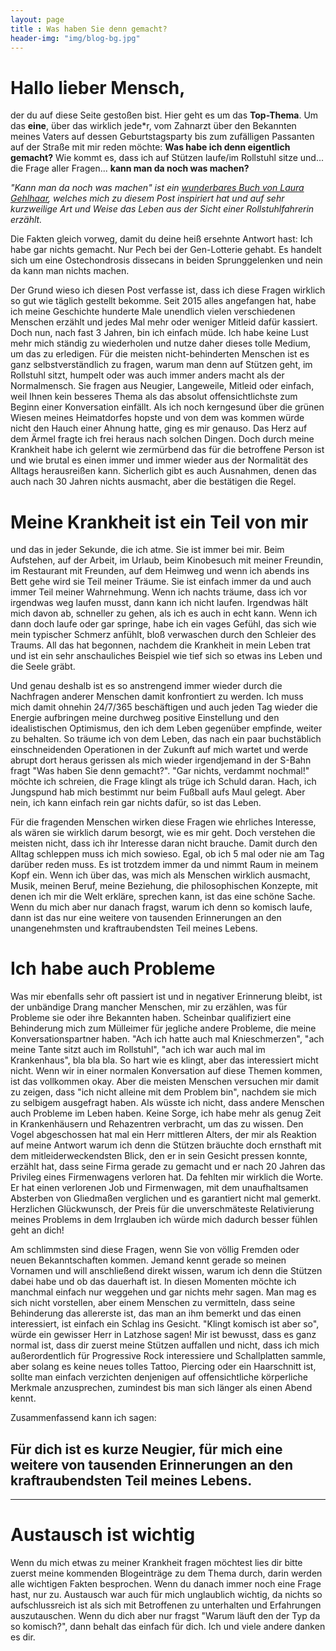 ```yaml
---
layout: page
title : Was haben Sie denn gemacht?
header-img: "img/blog-bg.jpg"
---
```


# Hallo lieber Mensch,
der du auf diese Seite gestoßen bist. Hier geht es um das **Top-Thema**. Um das **eine**, über das wirklich jede*r, vom Zahnarzt über den Bekannten meines Vaters auf dessen Geburtstagsparty bis zum zufälligen Passanten auf der Straße mit mir reden möchte: **Was habe ich denn eigentlich gemacht?** Wie kommt es, dass ich auf Stützen laufe/im Rollstuhl sitze und... die Frage aller Fragen... **kann man da noch was machen?**

*"Kann man da noch was machen" ist ein [wunderbares Buch von Laura Gehlhaar](https://lauragehlhaar.com/buch), welches mich zu diesem Post inspiriert hat und auf sehr kurzweilige Art und Weise das Leben aus der Sicht einer Rollstuhlfahrerin erzählt.*


Die Fakten gleich vorweg, damit du deine heiß ersehnte Antwort hast: Ich habe gar nichts gemacht. Nur Pech bei der Gen-Lotterie gehabt. Es handelt sich um eine Ostechondrosis dissecans in beiden Sprunggelenken und nein da kann man nichts machen.

Der Grund wieso ich diesen Post verfasse ist, dass ich diese Fragen wirklich so gut wie täglich gestellt bekomme. Seit 2015 alles angefangen hat, habe ich meine Geschichte hunderte Male unendlich vielen verschiedenen Menschen erzählt und jedes Mal mehr oder weniger Mitleid dafür kassiert. Doch nun, nach fast 3 Jahren, bin ich einfach müde. Ich habe keine Lust mehr mich ständig zu wiederholen und nutze daher dieses tolle Medium, um das zu erledigen. 
Für die meisten nicht-behinderten Menschen ist es ganz selbstverständlich zu fragen, warum man denn auf Stützen geht, im Rollstuhl sitzt, humpelt oder was auch immer anders macht als der Normalmensch. Sie fragen aus Neugier, Langeweile, Mitleid oder einfach, weil Ihnen kein besseres Thema als das absolut offensichtlichste zum Beginn einer Konversation einfällt. Als ich noch kerngesund über die grünen Wiesen meines Heimatdorfes hopste und von dem was kommen würde nicht den Hauch einer Ahnung hatte, ging es mir genauso. Das Herz auf dem Ärmel fragte ich frei heraus nach solchen Dingen. Doch durch meine Krankheit habe ich gelernt wie zermürbend das für die betroffene Person ist und wie brutal es einen immer und immer wieder aus der Normalität des Alltags herausreißen kann. Sicherlich gibt es auch Ausnahmen, denen das auch nach 30 Jahren nichts ausmacht, aber die bestätigen die Regel. 

# Meine Krankheit ist ein Teil von mir
und das in jeder Sekunde, die ich atme. Sie ist immer bei mir. Beim Aufstehen, auf der Arbeit, im Urlaub, beim Kinobesuch mit meiner Freundin, im Restaurant mit Freunden, auf dem Heimweg und wenn ich abends ins Bett gehe wird sie Teil meiner Träume. Sie ist einfach immer da und auch immer Teil meiner Wahrnehmung. Wenn ich nachts träume, dass ich vor irgendwas weg laufen musst, dann kann ich nicht laufen. Irgendwas hält mich davon ab, schneller zu gehen, als ich es auch in echt kann. Wenn ich dann doch laufe oder gar springe, habe ich ein vages Gefühl, das sich wie mein typischer Schmerz anfühlt, bloß verwaschen durch den Schleier des Traums. All das hat begonnen, nachdem die Krankheit in mein Leben trat und ist ein sehr anschauliches Beispiel wie tief sich so etwas ins Leben und die Seele gräbt.

Und genau deshalb ist es so anstrengend immer wieder durch die Nachfragen anderer Menschen damit konfrontiert zu werden. Ich muss mich damit ohnehin 24/7/365 beschäftigen und auch jeden Tag wieder die Energie aufbringen meine durchweg positive Einstellung und den idealistischen Optimismus, den ich dem Leben gegenüber empfinde, weiter zu behalten. So träume ich von dem Leben, das nach ein paar buchstäblich einschneidenden Operationen in der Zukunft auf mich wartet und werde abrupt dort heraus gerissen als mich wieder irgendjemand in der S-Bahn fragt "Was haben Sie denn gemacht?". "Gar nichts, verdammt nochmal!" möchte ich schreien, die Frage klingt als trüge ich Schuld daran. Hach, ich Jungspund hab mich bestimmt nur beim Fußball aufs Maul gelegt. Aber nein, ich kann einfach rein gar nichts dafür, so ist das Leben.

Für die fragenden Menschen wirken diese Fragen wie ehrliches Interesse, als wären sie wirklich darum besorgt, wie es mir geht. Doch verstehen die meisten nicht, dass ich ihr Interesse daran nicht brauche. Damit durch den Alltag schleppen muss ich mich sowieso. Egal, ob ich 5 mal oder nie am Tag darüber reden muss. Es ist trotzdem immer da und nimmt Raum in meinem Kopf ein. Wenn ich über das, was mich als Menschen wirklich ausmacht, Musik, meinen Beruf, meine Beziehung, die philosophischen Konzepte, mit denen ich mir die Welt erkläre, sprechen kann, ist das eine schöne Sache. Wenn du mich aber nur danach fragst, warum ich denn so komisch laufe, dann ist das nur eine weitere von tausenden Erinnerungen an den unangenehmsten und kraftraubendsten Teil meines Lebens. 

# Ich habe auch Probleme

Was mir ebenfalls sehr oft passiert ist und in negativer Erinnerung bleibt, ist der unbändige Drang mancher Menschen, mir zu erzählen, was für Probleme sie oder ihre Bekannten haben. Scheinbar qualifiziert eine Behinderung mich zum Mülleimer für jegliche andere Probleme, die meine Konversationspartner haben. "Ach ich hatte auch mal Knieschmerzen", "ach meine Tante sitzt auch im Rollstuhl", "ach ich war auch mal im Krankenhaus", bla bla bla. So hart wie es klingt, aber das interessiert micht nicht. Wenn wir in einer normalen Konversation auf diese Themen kommen, ist das vollkommen okay. Aber die meisten Menschen versuchen mir damit zu zeigen, dass "ich nicht alleine mit dem Problem bin", nachdem sie mich zu selbigem ausgefragt haben. Als wüsste ich nicht, dass andere Menschen auch Probleme im Leben haben. Keine Sorge, ich habe mehr als genug Zeit in Krankenhäusern und Rehazentren verbracht, um das zu wissen. Den Vogel abgeschossen hat mal ein Herr mittleren Alters, der mir als Reaktion auf meine Antwort warum ich denn die Stützen bräuchte doch ernsthaft mit dem mitleiderweckendsten Blick, den er in sein Gesicht pressen konnte, erzählt hat, dass seine Firma gerade zu gemacht und er nach 20 Jahren das Privileg eines Firmenwagens verloren hat. Da fehlten mir wirklich die Worte. Er hat einen verlorenen Job und Firmenwagen, mit dem unaufhaltsamen Absterben von Gliedmaßen verglichen und es garantiert nicht mal gemerkt. Herzlichen Glückwunsch, der Preis für die unverschmäteste Relativierung meines Problems in dem Irrglauben ich würde mich dadurch besser fühlen geht an dich!

Am schlimmsten sind diese Fragen, wenn Sie von völlig Fremden oder neuen Bekanntschaften kommen. Jemand kennt gerade so meinen Vornamen und will anschließend direkt wissen, warum ich denn die Stützen dabei habe und ob das dauerhaft ist. In diesen Momenten möchte ich manchmal einfach nur weggehen und gar nichts mehr sagen. Man mag es sich nicht vorstellen, aber einem Menschen zu vermitteln, dass seine Behinderung das allererste ist, das man an ihm bemerkt und das einen interessiert, ist einfach ein Schlag ins Gesicht. "Klingt komisch ist aber so", würde ein gewisser Herr in Latzhose sagen!
Mir ist bewusst, dass es ganz normal ist, dass dir zuerst meine Stützen auffallen und nicht, dass ich mich außerordentlich für Progressive Rock interessiere und Schallplatten sammle, aber solang es keine neues tolles Tattoo, Piercing oder ein Haarschnitt ist, sollte man einfach verzichten denjenigen auf offensichtliche körperliche Merkmale anzusprechen, zumindest bis man sich länger als einen Abend kennt.

Zusammenfassend kann ich sagen:

## Für dich ist es kurze Neugier, für mich eine weitere von tausenden Erinnerungen an den kraftraubendsten Teil meines Lebens.

- - -

# Austausch ist wichtig

Wenn du mich etwas zu meiner Krankheit fragen möchtest lies dir bitte zuerst meine kommenden Blogeinträge zu dem Thema durch, darin werden alle wichtigen Fakten besprochen. Wenn du danach immer noch eine Frage hast, nur zu. Austausch war auch für mich unglaublich wichtig, da nichts so aufschlussreich ist als sich mit Betroffenen zu unterhalten und Erfahrungen auszutauschen. Wenn du dich aber nur fragst "Warum läuft den der Typ da so komisch?", dann behalt das einfach für dich. Ich und viele andere danken es dir.
